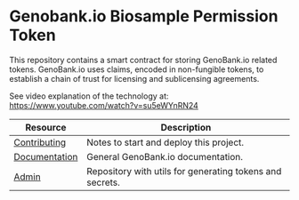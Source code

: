 # Genobank.io Biosample Permission Token

This repository contains a smart contract for storing GenoBank.io related tokens. GenoBank.io uses claims, encoded in non-fungible tokens, to establish a chain of trust for licensing and sublicensing agreements.

See video explanation of the technology at: https://www.youtube.com/watch?v=su5eWYnRN24

| Resource | Description
|-|-
| [Contributing](https://github.com/Genobank/biosample-permission-token/blob/master/CONTRIBUTING.md) | Notes to start and deploy this project.
| [Documentation](https://github.com/Genobank/docs) | General GenoBank.io documentation.
| [Admin](https://admin.genobank.io) | Repository with utils for generating tokens and secrets.

